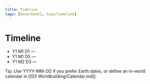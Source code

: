 ```yaml
---
title: Timeline
tags: [book/book1, type/timeline]
---
```


# Timeline

- Y1 M1 D1 — 
- Y1 M1 D5 — 
- Y1 M2 D3 — 

Tip: Use YYYY-MM-DD if you prefer Earth dates, or define an in-world calendar in [[03 Worldbuilding/Calendar.md]].
